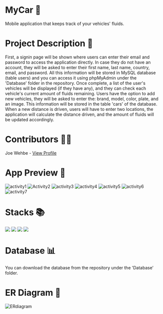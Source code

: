 # MyCar :car:
Mobile application that keeps track of your vehicles' fluids. 

# Project Description :page_with_curl:
  First, a signin page will be shown where users can enter their email and password to access the application directly. In case they do not have an account, they will be asked to enter their first name, last name, country, email, and password. All this information will be stored in MySQL database (table users) and you can access it using phpMyAdmin under the 'Database' folder in the repository. 
  Once complete, a list of the user's vehicles will be displayed (if they have any), and they can check each vehicle's current amount of fluids remaining. Users have the option to add new vehicles, they will be asked to enter the: brand, model, color, plate, and an image. This information will be stored in the table 'cars' of the database. 
  When a new distance is driven, users will have to enter two locations, the application will calculate the distance driven, and the amount of fluids will be updated accordingly.

# Contributors :raising_hand_man:
Joe Wehbe - <a href="https://github.com/Joe-Wehbe">View Profile</a>

# App Preview :iphone:
![activity1](https://user-images.githubusercontent.com/102875229/206588350-4c39d33a-f74b-48f3-ba35-ac31bcc0a1fb.jpg)
![Activity2](https://user-images.githubusercontent.com/102875229/206589504-0f8e739f-ed5f-4eb6-89ad-316a1dd9407e.jpg)
![activity3](https://user-images.githubusercontent.com/102875229/206589508-f8e26486-1366-492f-a15b-4138c8de29a5.jpg)
![activity4](https://user-images.githubusercontent.com/102875229/206589512-46484122-65fb-4eb6-8e16-f794922e3b12.jpg)
![activity5](https://user-images.githubusercontent.com/102875229/206589514-78a03cf7-f73e-4437-a858-dfbcb953fd0a.jpg)
![activity6](https://user-images.githubusercontent.com/102875229/206589734-6f02cc20-cce1-4ffc-b337-4a97b452e1f2.jpg)
![activity7](https://user-images.githubusercontent.com/102875229/206589527-da39107d-5a7f-4ba0-8ec9-136e57db3471.jpg)

# Stacks :books:
<img src="https://img.shields.io/badge/-PHP-232531?logo=php&logoColor=white&style=for-the-badge" ></img>
<img src="https://img.shields.io/badge/-java-5382a1?logo=&logoColor=white&style=for-the-badge" ></img>
<img src="https://img.shields.io/badge/-MYSQL-00758f?logo=mysql&logoColor=white&style=for-the-badge" ></img>
<img src="https://img.shields.io/badge/-ANDROID%20STUDIO-3DDC84?logo=android-studio&logoColor=white&style=for-the-badge" ></img>

# Database :bar_chart:
You can download the database from the repository under the 'Database' folder.

# ER Diagram :link:
![ERdiagram](https://user-images.githubusercontent.com/102875229/206572830-f217c753-793f-4507-8499-9a3aae59d883.jpg)


